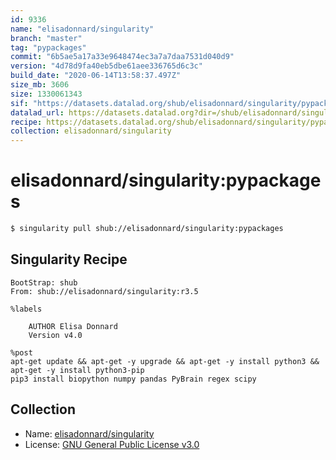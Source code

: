 ```yaml
---
id: 9336
name: "elisadonnard/singularity"
branch: "master"
tag: "pypackages"
commit: "6b5ae5a17a33e9648474ec3a7a7daa7531d040d9"
version: "4d78d9fa40eb5dbe61aee336765d6c3c"
build_date: "2020-06-14T13:58:37.497Z"
size_mb: 3606
size: 1330061343
sif: "https://datasets.datalad.org/shub/elisadonnard/singularity/pypackages/2020-06-14-6b5ae5a1-4d78d9fa/4d78d9fa40eb5dbe61aee336765d6c3c.simg"
datalad_url: https://datasets.datalad.org?dir=/shub/elisadonnard/singularity/pypackages/2020-06-14-6b5ae5a1-4d78d9fa/
recipe: https://datasets.datalad.org/shub/elisadonnard/singularity/pypackages/2020-06-14-6b5ae5a1-4d78d9fa/Singularity
collection: elisadonnard/singularity
---
```


# elisadonnard/singularity:pypackages

```bash
$ singularity pull shub://elisadonnard/singularity:pypackages
```

## Singularity Recipe

```singularity
BootStrap: shub
From: shub://elisadonnard/singularity:r3.5

%labels

    AUTHOR Elisa Donnard
    Version v4.0

%post
apt-get update && apt-get -y upgrade && apt-get -y install python3 && apt-get -y install python3-pip
pip3 install biopython numpy pandas PyBrain regex scipy
```

## Collection

 - Name: [elisadonnard/singularity](https://github.com/elisadonnard/singularity)
 - License: [GNU General Public License v3.0](https://api.github.com/licenses/gpl-3.0)


